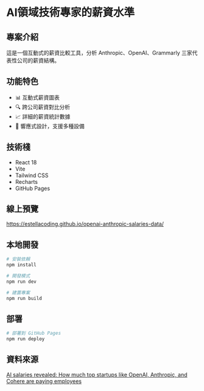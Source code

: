 # AI領域技術專家的薪資水準

## 專案介紹

這是一個互動式的薪資比較工具，分析 Anthropic、OpenAI、Grammarly 三家代表性公司的薪資結構。

## 功能特色

- 📊 互動式薪資圖表
- 🔍 跨公司薪資對比分析
- 📈 詳細的薪資統計數據
- 🎨 響應式設計，支援多種設備

## 技術棧

- React 18
- Vite
- Tailwind CSS
- Recharts
- GitHub Pages

## 線上預覽

https://estellacoding.github.io/openai-anthropic-salaries-data/

## 本地開發

```bash
# 安裝依賴
npm install

# 開發模式
npm run dev

# 建置專案
npm run build
```

## 部署

```bash
# 部署到 GitHub Pages
npm run deploy
```

## 資料來源
[AI salaries revealed: How much top startups like OpenAI, Anthropic, and Cohere are paying employees](https://www.businessinsider.com/top-ai-startup-companies-salaries-pay-data-openai-anthropic-perplexity-2025-7)

